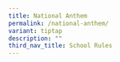 ```yaml
---
title: National Anthem
permalink: /national-anthem/
variant: tiptap
description: ""
third_nav_title: School Rules
---
```

